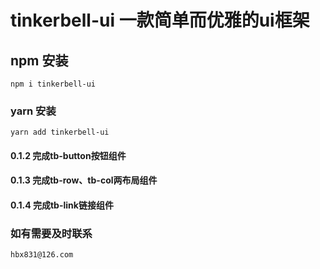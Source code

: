 <!--
 * @Author: your name
 * @Date: 2021-03-16 13:46:50
 * @LastEditTime: 2021-03-22 10:14:13
 * @LastEditors: Please set LastEditors
 * @Description: In User Settings Edit
 * @FilePath: /hx/README.md
-->
# tinkerbell-ui  一款简单而优雅的ui框架

## npm 安装
```
npm i tinkerbell-ui
```

### yarn 安装
```
yarn add tinkerbell-ui
```

#### 0.1.2  完成tb-button按钮组件

#### 0.1.3  完成tb-row、tb-col两布局组件

#### 0.1.4  完成tb-link链接组件

### 如有需要及时联系
```
hbx831@126.com
```